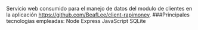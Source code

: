 Servicio web consumido para el manejo de datos del modulo de clientes en la aplicación https://github.com/BeafLee/client-rapimoney.
###Principales tecnologias empleadas:
Node
Express
JavaScript
SQLite
